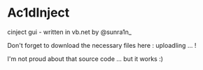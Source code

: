 Ac1dInject
==========

cinject gui - written in vb.net by @sunra1n_

Don't forget to download the necessary files here : uploadling ... !

I'm not proud about that source code ... but it works :)